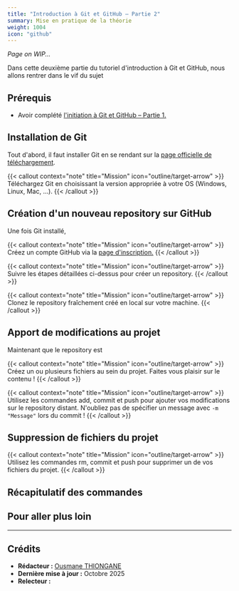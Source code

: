 ```yaml
---
title: "Introduction à Git et GitHub – Partie 2"
summary: Mise en pratique de la théorie
weight: 1004
icon: "github"
---
```


_Page on WIP..._

Dans cette deuxième partie du tutoriel d'introduction à Git et GitHub, nous allons rentrer dans le vif du sujet

## Prérequis

* Avoir complété [l'initiation à Git et GitHub – Partie 1.](https://mowibox.github.io/chroma/fr/tutorials/computer_science/introduction_to_github_part1/)

## Installation de Git

Tout d'abord, il faut installer Git en se rendant sur la [page officielle de téléchargement](https://git-scm.com/install/).

{{< callout context="note" title="Mission" icon="outline/target-arrow" >}}
Téléchargez Git en choisissant la version appropriée à votre OS (Windows, Linux, Mac, ...).
{{< /callout >}}

## Création d'un nouveau repository sur GitHub

Une fois Git installé,

{{< callout context="note" title="Mission" icon="outline/target-arrow" >}}
Créez un compte GitHub via la [page d'inscription.](https://github.com/signup?ref_cta=Sign+up&ref_loc=header+logged+out&ref_page=%2F&source=header-home)
{{< /callout >}}

{{< callout context="note" title="Mission" icon="outline/target-arrow" >}}
Suivre les étapes détaillées ci-dessus pour créer un repository.
{{< /callout >}}

{{< callout context="note" title="Mission" icon="outline/target-arrow" >}}
Clonez le repository fraîchement créé en local sur votre machine.
{{< /callout >}}

## Apport de modifications au projet

Maintenant que le repository est

{{< callout context="note" title="Mission" icon="outline/target-arrow" >}}
Créez un ou plusieurs fichiers au sein du projet. Faites vous plaisir sur le contenu !
{{< /callout >}}


{{< callout context="note" title="Mission" icon="outline/target-arrow" >}}
Utilisez les commandes add, commit et push pour ajouter vos modifications sur le repository distant.
N'oubliez pas de spécifier un message avec `-m "Message"` lors du commit !
{{< /callout >}}



## Suppression de fichiers du projet


{{< callout context="note" title="Mission" icon="outline/target-arrow" >}}
Utilisez les commandes rm, commit et push pour supprimer un de vos fichiers du projet.
{{< /callout >}}

## Récapitulatif des commandes


## Pour aller plus loin

---

## Crédits

* **Rédacteur :** [Ousmane THIONGANE](https://mowibox.github.io/)
* **Dernière mise à jour :** Octobre 2025
* **Relecteur :**
